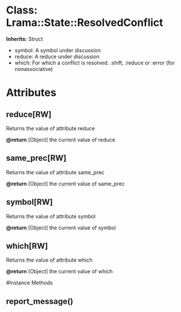# Class: Lrama::State::ResolvedConflict
**Inherits:** Struct
    

*   symbol: A symbol under discussion
*   reduce: A reduce under discussion
*   which: For which a conflict is resolved. :shift, :reduce or :error (for
    nonassociative)


# Attributes
## reduce[RW] [](#attribute-i-reduce)
Returns the value of attribute reduce

**@return** [Object] the current value of reduce

## same_prec[RW] [](#attribute-i-same_prec)
Returns the value of attribute same_prec

**@return** [Object] the current value of same_prec

## symbol[RW] [](#attribute-i-symbol)
Returns the value of attribute symbol

**@return** [Object] the current value of symbol

## which[RW] [](#attribute-i-which)
Returns the value of attribute which

**@return** [Object] the current value of which


#Instance Methods
## report_message() [](#method-i-report_message)

